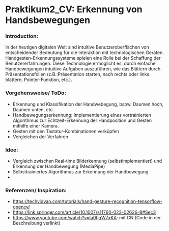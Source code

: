 # Praktikum2_CV: Erkennung von Handsbewegungen 
### Introduction:
In der heutigen digitalen Welt sind intuitive Benutzeroberflächen von entscheidender Bedeutung für die Interaktion mit technologischen Geräten. Handgesten-Erkennungssysteme spielen eine Rolle bei der Schaffung der Benutzererfahrungen. Diese Technologie ermöglicht es, durch einfache Handbewegungen intuitive Aufgaben auszuführen, wie das Blättern durch Präsentationsfolien (z.B.:Präsentation starten, nach rechts oder links blättern, Pointer-Funktion, etc.).

### Vorgehensweise/ ToDo:
- Erkennung und Klassifikation der Handwebegung, bspw. Daumen hoch, Daumen unten, etc. 
- Handbewegungserkennung: Implementierung eines vortrainierten Algorithmus zur Echtzeit-Erkennung der Handposition und Gesten mithilfe einer Kamera.
- Gesten mit den Tastatur-Kombinationen verküpfen
- Vergleichen der Verfahren

### Idee:
- Vergleich zwischen Real-time Bilderkennung (selbstimplementiert) und Erkennung der Handbewegung (MediaPipe)
- Selbsttrainiertes Algorithmus zur Erkennung der Handbewegung
- 
### Referenzen/ Inspiration:
- https://techvidvan.com/tutorials/hand-gesture-recognition-tensorflow-opencv/
- https://link.springer.com/article/10.1007/s11760-023-02626-8#Sec3
- https://www.youtube.com/watch?v=Ia0tjqW7xKA: mit CN (Code in der Beschreibung verlinkt)
